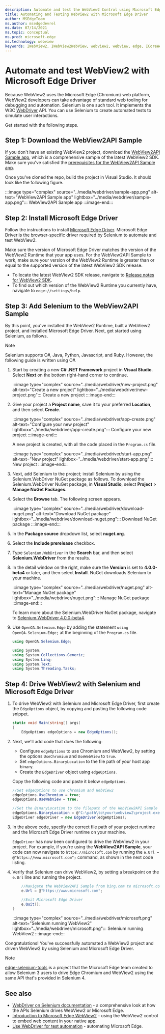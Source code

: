 ```yaml
---
description: Automate and test the WebView2 Control using Microsoft Edge Driver
title: Automating and Testing WebView2 with Microsoft Edge Driver
author: MSEdgeTeam
ms.author: msedgedevrel
ms.date: 07/14/2021
ms.topic: conceptual
ms.prod: microsoft-edge
ms.technology: webview
keywords: IWebView2, IWebView2WebView, webview2, webview, edge, ICoreWebView2, ICoreWebView2Controller, Selenium, Microsoft Edge Driver
---
```

# Automate and test WebView2 with Microsoft Edge Driver

Because WebView2 uses the Microsoft Edge \(Chromium\) web platform, WebView2 developers can take advantage of standard web tooling for debugging and automation.  Selenium is one such tool.  It implements the W3C [WebDriver][W3cWebdriver2] API.  You can use Selenium to create automated tests to simulate user interactions.

Get started with the following steps.

## Step 1: Download the WebView2API Sample

If you don't have an existing WebView2 project, download the [WebView2API Sample app][GithubMicrosoftedgewebview2samplesSampleappsWebview2apisample], which is a comprehensive sample of the latest WebView2 SDK.  Make sure you've satisfied the [prerequisites for the WebView2API Sample app][GithubMicrosoftedgeWebview2samplesSampleappsWebview2apisamplePrerequisites].

Once you've cloned the repo, build the project in Visual Studio.  It should look like the following figure.

:::image type="complex" source="../media/webdriver/sample-app.png" alt-text="WebView2API Sample app" lightbox="../media/webdriver/sample-app.png":::
   WebView2API Sample app
:::image-end:::

## Step 2: Install Microsoft Edge Driver

Follow the instructions to install [Microsoft Edge Driver][WebdriverChromiumDownloadMicrosoftEdgeDriver].  Microsoft Edge Driver is the browser-specific driver required by Selenium to automate and test WebView2.

Make sure the version of Microsoft Edge Driver matches the version of the WebView2 Runtime that your app uses.  For the WebView2API Sample to work, make sure your version of the WebView2 Runtime is greater than or equal to the supported version of the latest WebView2 SDK release.

*  To locate the latest WebView2 SDK release, navigate to [Release notes for WebView2 SDK][Webview2ReleaseNotes].
*  To find out which version of the WebView2 Runtime you currently have, navigate to `edge://settings/help`.

## Step 3: Add Selenium to the WebView2API Sample

By this point, you've installed the WebView2 Runtime, built a WebView2 project, and installed Microsoft Edge Driver.  Next, get started using Selenium, as follows.

> [!NOTE]
> Selenium supports C\#, Java, Python, Javascript, and Ruby.  However, the following guide is written using C\#.

1.  Start by creating a new **C# .NET Framework** project in **Visual Studio**.  Select **Next** on the bottom right-hand corner to continue.

    :::image type="complex" source="../media/webdriver/new-project.png" alt-text="Create a new project" lightbox="../media/webdriver/new-project.png":::
       Create a new project
    :::image-end:::

1.  Give your project a **Project name**, save it to your preferred **Location**, and then select **Create**.

    :::image type="complex" source="../media/webdriver/app-create.png" alt-text="Configure your new project" lightbox="../media/webdriver/app-create.png":::
       Configure your new project
    :::image-end:::

    A new project is created, with all the code placed in the `Program.cs` file.

    :::image type="complex" source="../media/webdriver/start-app.png" alt-text="New project" lightbox="../media/webdriver/start-app.png":::
       New project
    :::image-end:::

1.  Next, add Selenium to the project; install Selenium by using the Selenium.WebDriver NuGet package as follows.  To download the Selenium.WebDriver NuGet package, in **Visual Studio**, select **Project** > **Manage NuGet Packages**.

1.  Select the **Browse** tab.  The following screen appears.

    :::image type="complex" source="../media/webdriver/download-nuget.png" alt-text="Download NuGet package" lightbox="../media/webdriver/download-nuget.png":::
       Download NuGet package
    :::image-end:::

1.  In the **Package source** dropdown list, select **nuget.org**.

1.  Select the **Include prerelease** checkbox.

1.  Type `Selenium.WebDriver` in the **Search** bar, and then select **Selenium.WebDriver** from the results.

1.  In the detail window on the right, make sure the **Version** is set to **4.0.0-beta4** or later, and then select **Install**.  NuGet downloads Selenium to your machine.

    :::image type="complex" source="../media/webdriver/nuget.png" alt-text="Manage NuGet package" lightbox="../media/webdriver/nuget.png":::
       Manage NuGet package
    :::image-end:::

    To learn more about the Selenium.WebDriver NuGet package, navigate to [Selenium.WebDriver 4.0.0-beta4][NugetSeleniumWebdriver700beta4].

1.  Use `OpenQA.Selenium.Edge` by adding the statement `using OpenQA.Selenium.Edge;` at the beginning of the `Program.cs` file.

    ```csharp
    using OpenQA.Selenium.Edge;

    using System;
    using System.Collections.Generic;
    using System.Linq;
    using System.Text;
    using System.Threading.Tasks;
    ```

## Step 4: Drive WebView2 with Selenium and Microsoft Edge Driver

1.  To drive WebView2 with Selenium and Microsoft Edge Driver, first create the `EdgeOptions` object, by copying and pasting the following code snippet.

    ```csharp
    static void Main(string[] args)
    {
        EdgeOptions edgeOptions = new EdgeOptions();
    ```

1.  Next, we'll add code that does the following:

    *   Configure `edgeOptions` to use Chromium and WebView2, by setting the options `UseChromium` and `UseWebView` to `true`.
    *   Set `edgeOptions.BinaryLocation` to the file path of your host app binary.
    *   Create the `EdgeDriver` object using `edgeOptions`.

    Copy the following code and paste it below `edgeOptions`.

    ```csharp
    //Set edgeOptions to use Chromium and WebView2
    edgeOptions.UseChromium = true;
    edgeOptions.UseWebView = true;

    //Set the BinaryLocation to the filepath of the WebView2API Sample runtime
    edgeOptions.BinaryLocation = @"C:\path\to\your\webview2\project.exe";
    EdgeDriver edgeDriver = new EdgeDriver(edgeOptions);
    ```

1.  In the above code, specify the correct file path of your project runtime and the Microsoft Edge Driver runtime on your machine.

    `EdgeDriver` has now been configured to drive the WebView2 in your project.  For example, if you're using the **WebView2API Sample**, your code can now navigate to `https://microsoft.com` by running the `e.Url = @"https://www.microsoft.com";` command, as shown in the next code listing.

1.  Verify that Selenium can drive WebView2, by setting a breakpoint on the `e.Url` line and running the project.

    ```csharp
        //Navigate the WebView2API Sample from bing.com to microsoft.com
        e.Url = @"https://www.microsoft.com";

        //Exit Microsoft Edge Driver
        e.Quit();
    }
    ```

    :::image type="complex" source="../media/webdriver/microsoft.png" alt-text="Selenium running WebView2" lightbox="../media/webdriver/microsoft.png":::
       Selenium running WebView2
    :::image-end:::

Congratulations!  You've successfully automated a WebView2 project and driven WebView2 by using Selenium and Microsoft Edge Driver.

> [!Note]
> [edge-selenium-tools][GithubSeleniumProject] is a project that the Microsoft Edge team created to allow Selenium 3 users to drive Edge Chromium and WebView2 using the same API that's provided in Selenium 4.


<!-- ====================================================================== -->
## See also

*  [WebDriver on Selenium documentation][SeleniumWebdriver] - a comprehensive look at how the APIs Selenium drives WebView2 or Microsoft Edge.
*  [Introduction to Microsoft Edge WebView2][WebViewIndex] - using the WebView2 control to embed web content in your native app.
*  [Use WebDriver for test automation][WebdriverChromium] - automating Microsoft Edge.


<!-- ====================================================================== -->
<!-- links -->
[WebdriverChromium]: ../../webdriver-chromium/index.md "Use WebDriver (Chromium) for test automation | Microsoft Docs"
[WebdriverChromiumDownloadMicrosoftEdgeDriver]: ../../webdriver-chromium/index.md#download-microsoft-edge-driver "Download Microsoft Edge Driver - Use WebDriver (Chromium) for test automation | Microsoft Docs"
[WebViewIndex]: ../index.md "Introduction to Microsoft Edge WebView2 - Microsoft Docs"
[Webview2ReleaseNotes]: ../release-notes.md "Release notes for WebView2 SDK | Microsoft Docs"
<!-- external links -->
[MicrosoftDeveloperMicrosoftEdgeWebDriverDownloads]: https://developer.microsoft.com/microsoft-edge/tools/webdriver#downloads "Download WebDriver | Microsoft Edge Developer"

[GithubMicrosoftedgewebview2samplesSampleappsWebview2apisample]: https://github.com/MicrosoftEdge/WebView2Samples/tree/master/SampleApps/WebView2APISample "WebView2 API Sample - MicrosoftEdge/WebView2Samples | GitHub"
[GithubMicrosoftedgeWebview2samplesSampleappsWebview2apisamplePrerequisites]: https://github.com/MicrosoftEdge/WebView2Samples/tree/master/SampleApps/WebView2APISample#prerequisites "Prerequisites - WebView2 API Sample | GitHub"

[NugetSeleniumWebdriver700beta4]: https://www.nuget.org/packages/Selenium.WebDriver/4.0.0-beta4 "Selenium.WebDriver 4.0.0-beta4 | NuGet Gallery"

[SeleniumWebdriver]: https://www.selenium.dev/documentation/en/webdriver "WebDriver | Selenium"

[W3cWebdriver2]: https://www.w3.org/TR/webdriver2 "WebDriver | W3C"

[GithubSeleniumProject]: https://github.com/microsoft/edge-selenium-tools "Selenium Tools for Microsoft Edge"
